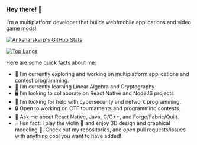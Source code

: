 ### Hey there! 👋

I'm a multiplatform developer that builds web/mobile applications and video game mods!

[![Anksharskarp's GitHub Stats](https://github-readme-stats.vercel.app/api?username=Anksharskarp&count_private=true&show_icons=true&theme=prussian)](https://github.com/anuraghazra/github-readme-stats)

[![Top Langs](https://github-readme-stats.vercel.app/api/top-langs/?username=Anksharskarp&count_private=true&theme=prussian)](https://github.com/anuraghazra/github-readme-stats)


Here are some quick facts about me:

- 🔭 I’m currently exploring and working on multiplatform applications and contest programming.
- 🌱 I’m currently learning Linear Algebra and Cryptography
- 🖥 I’m looking to collaborate on React Native and NodeJS projects
- 🤔 I’m looking for help with cybersecurity and network programming.
- 🔒 Open to working on CTF tournaments and programming contests.
- 💬 Ask me about React Native, Java, C/C++, and Forge/Fabric/Quilt.
- 🎶 Fun fact: I play the violin 🎻 and enjoy 3D design and graphical modeling 🔧.
Check out my repositories, and open pull requests/issues with anything cool you want to have added!

